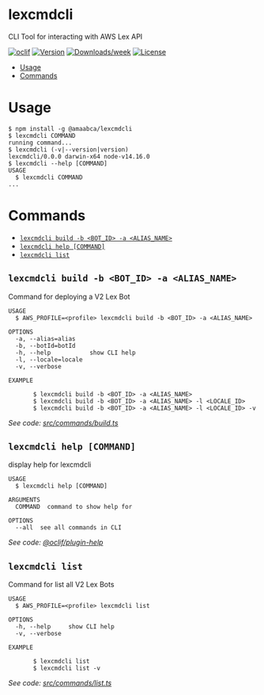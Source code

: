 lexcmdcli
=========

CLI Tool for interacting with AWS Lex API

[![oclif](https://img.shields.io/badge/cli-oclif-brightgreen.svg)](https://oclif.io)
[![Version](https://img.shields.io/npm/v/@amaabca/lexcmdcli.svg)](https://www.npmjs.com/package/@amaabca/lexcmdcli)
[![Downloads/week](https://img.shields.io/npm/dw/@amaabca/lexcmdcli.svg)](https://www.npmjs.com/package/@amaabca/lexcmdcli)
[![License](https://img.shields.io/npm/l/@amaabca/lexcmdcli.svg)](https://github.com/amaabca/lexcmdcli/blob/master/package.json)

<!-- toc -->
* [Usage](#usage)
* [Commands](#commands)
<!-- tocstop -->
# Usage
<!-- usage -->
```sh-session
$ npm install -g @amaabca/lexcmdcli
$ lexcmdcli COMMAND
running command...
$ lexcmdcli (-v|--version|version)
lexcmdcli/0.0.0 darwin-x64 node-v14.16.0
$ lexcmdcli --help [COMMAND]
USAGE
  $ lexcmdcli COMMAND
...
```
<!-- usagestop -->
# Commands
<!-- commands -->
* [`lexcmdcli build -b <BOT_ID> -a <ALIAS_NAME>`](#lexcmdcli-lexcmdcli-build--b-bot_id--a-alias_name)
* [`lexcmdcli help [COMMAND]`](#lexcmdcli-help-command)
* [`lexcmdcli list`](#lexcmdcli-list)

## `lexcmdcli build -b <BOT_ID> -a <ALIAS_NAME>`

Command for deploying a V2 Lex Bot

```
USAGE
  $ AWS_PROFILE=<profile> lexcmdcli build -b <BOT_ID> -a <ALIAS_NAME>

OPTIONS
  -a, --alias=alias
  -b, --botId=botId
  -h, --help           show CLI help
  -l, --locale=locale
  -v, --verbose

EXAMPLE

       $ lexcmdcli build -b <BOT_ID> -a <ALIAS_NAME>
       $ lexcmdcli build -b <BOT_ID> -a <ALIAS_NAME> -l <LOCALE_ID>
       $ lexcmdcli build -b <BOT_ID> -a <ALIAS_NAME> -l <LOCALE_ID> -v
```

_See code: [src/commands/build.ts](https://github.com/amaabca/lexcmdcli/blob/v0.0.0/src/commands/build.ts)_

## `lexcmdcli help [COMMAND]`

display help for lexcmdcli

```
USAGE
  $ lexcmdcli help [COMMAND]

ARGUMENTS
  COMMAND  command to show help for

OPTIONS
  --all  see all commands in CLI
```

_See code: [@oclif/plugin-help](https://github.com/oclif/plugin-help/blob/v3.2.2/src/commands/help.ts)_

## `lexcmdcli list`

Command for list all V2 Lex Bots

```
USAGE
  $ AWS_PROFILE=<profile> lexcmdcli list

OPTIONS
  -h, --help     show CLI help
  -v, --verbose

EXAMPLE

       $ lexcmdcli list
       $ lexcmdcli list -v
```

_See code: [src/commands/list.ts](https://github.com/amaabca/lexcmdcli/blob/v0.0.0/src/commands/list.ts)_
<!-- commandsstop -->
